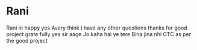 # Rani
Rani in happy 
yes Avery think I have any other questions 
thanks for good project grate fully 
yes sir aage Jo kaha hai ye 
tere Bina jina nhi
CTC as per the good project 

